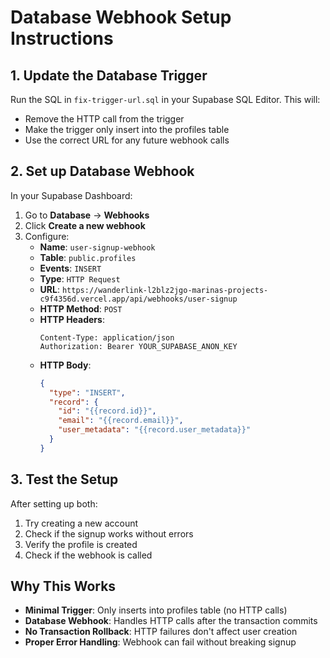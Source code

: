 # Database Webhook Setup Instructions

## 1. Update the Database Trigger

Run the SQL in `fix-trigger-url.sql` in your Supabase SQL Editor. This will:
- Remove the HTTP call from the trigger
- Make the trigger only insert into the profiles table
- Use the correct URL for any future webhook calls

## 2. Set up Database Webhook

In your Supabase Dashboard:

1. Go to **Database** → **Webhooks**
2. Click **Create a new webhook**
3. Configure:
   - **Name**: `user-signup-webhook`
   - **Table**: `public.profiles`
   - **Events**: `INSERT`
   - **Type**: `HTTP Request`
   - **URL**: `https://wanderlink-l2blz2jgo-marinas-projects-c9f4356d.vercel.app/api/webhooks/user-signup`
   - **HTTP Method**: `POST`
   - **HTTP Headers**: 
     ```
     Content-Type: application/json
     Authorization: Bearer YOUR_SUPABASE_ANON_KEY
     ```
   - **HTTP Body**: 
     ```json
     {
       "type": "INSERT",
       "record": {
         "id": "{{record.id}}",
         "email": "{{record.email}}",
         "user_metadata": "{{record.user_metadata}}"
       }
     }
     ```

## 3. Test the Setup

After setting up both:
1. Try creating a new account
2. Check if the signup works without errors
3. Verify the profile is created
4. Check if the webhook is called

## Why This Works

- **Minimal Trigger**: Only inserts into profiles table (no HTTP calls)
- **Database Webhook**: Handles HTTP calls after the transaction commits
- **No Transaction Rollback**: HTTP failures don't affect user creation
- **Proper Error Handling**: Webhook can fail without breaking signup
